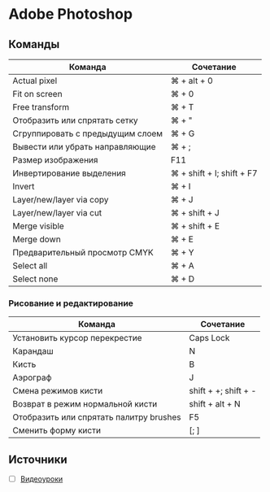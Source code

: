 # Adobe Photoshop


## Команды

Команда | Сочетание
------- | ---------
Actual pixel | ⌘ + alt + 0
Fit on screen | ⌘ + 0
Free transform | ⌘ + T
Отобразить или спрятать сетку | ⌘ + "
Сгруппировать с предыдущим слоем | ⌘ + G
Вывести или убрать направляющие | ⌘ + ;
Размер изображения | F11
Инвертирование выделения | ⌘ + shift + I; shift + F7
Invert | ⌘ + I
Layer/new/layer via copy | ⌘ + J
Layer/new/layer via cut | ⌘ + shift + J
Merge visible | ⌘ + shift + E
Merge down | ⌘ + E
Предварительный просмотр CMYK | ⌘ + Y
Select all | ⌘ + A
Select none | ⌘ + D

### Рисование и редактирование

Команда | Сочетание
------- | ---------
Установить курсор перекрестие | Caps Lock
Карандаш | N
Кисть | B
Аэрограф | J
Смена режимов кисти | shift + +; shift + -
Возврат в режим нормальной кисти | shift + alt + N
Отобразить или спрятать палитру brushes | F5
Сменить форму кисти | [; ]

## Источники
- [ ] [Видеоуроки](https://vk.com/videos-79901615)
